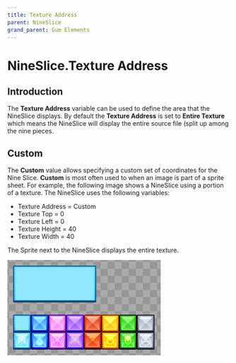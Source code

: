 ```yaml
---
title: Texture Address
parent: NineSlice
grand_parent: Gum Elements
---
```


# NineSlice.Texture Address

## Introduction

The **Texture Address** variable can be used to define the area that the NineSlice displays. By default the **Texture Address** is set to **Entire Texture** which means the NineSlice will display the entire source file \(split up among the nine pieces.

## Custom

The **Custom** value allows specifying a custom set of coordinates for the Nine Slice. **Custom** is most often used to when an image is part of a sprite sheet. For example, the following image shows a NineSlice using a portion of a texture. The NineSlice uses the following variables:

* Texture Address = Custom
* Texture Top = 0
* Texture Left = 0
* Texture Height = 40
* Texture Width = 40

The Sprite next to the NineSlice displays the entire texture.

![](../../.gitbook/assets/NineSliceCustomCoordinates.png)


